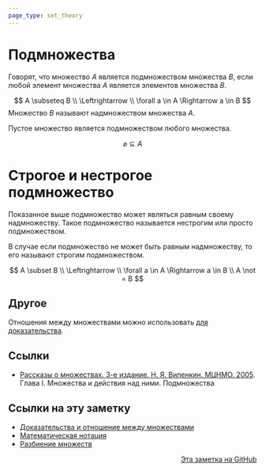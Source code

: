 ```yaml
---
page_type: set_theory
---
```


# Подмножества

Говорят, что множество $A$ является подмножеством множества $B$, если любой элемент множества $A$ является элементов множества $B$.

$$
A \subseteq B \\
\Leftrightarrow \\
\forall a \in A \Rightarrow a \in B
$$
Множество $B$ называют надмножеством множества $A$.

Пустое множество является подмножеством любого множества.

$$
\varnothing \subseteq A
$$

# Строгое и нестрогое подмножество

Показанное выше подмножество может являться равным своему надмножеству. Такое подмножество называется нестрогим или просто подмножеством.

В случае если подмножество не может быть равным надмножеству, то его называют строгим подмножеством.

$$
A \subset B \\
\Leftrightarrow \\
\forall a \in A \Rightarrow a \in B \\
A \not = B
$$
## Другое

Отношения между множествами можно использовать [для доказательства](20221101235817.md).

## Ссылки

* [Рассказы о множествах. 3-е издание. Н. Я. Виленкин. МЦНМО. 2005](VilenkinRasskazyMnozhestvah2005.md). Глава I. Множества и действия над ними. Подмножества


## Ссылки на эту заметку

* [Доказательства и отношение между множествами](20221101235817.md)
* [Математическая нотация](20221031225417.md)
* [Разбиение множеств](20221120185302.md)


<p v-pre style="text-align: right">
  <a href="https://github.com/Kverde/algorithms/blob/main/source/20221101234235.md">
  Эта заметка на GitHub
  </a>
</p>
